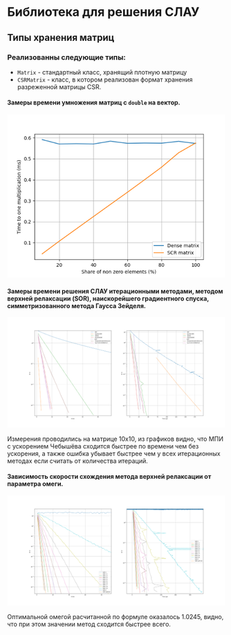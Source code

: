 # Библиотека для решения СЛАУ

Типы хранения матриц
---
### Реализованны следующие типы:

* `Matrix` - стандартный класс, хранящий плотную матрицу
* `CSRMatrix` - класс, в котором реализован формат хранения разреженной матрицы CSR.

#### Замеры времени умножения матриц с `double` на вектор. 
![Тест производительности](https://github.com/ZaharDudar/LinearSystemSolver/blob/main/mdmaterial/Figure_1.png)

#### Замеры времени решения СЛАУ итерационными методами, методом верхней релаксации (SOR), наискорейшего градиентного спуска, симметризованного метода Гаусса Зейделя. 
![Тест производительности](https://github.com/ZaharDudar/LinearSystemSolver/blob/main/mdmaterial/Figure_4.png)

Измерения проводились на матрице 10x10, из графиков видно, что МПИ с ускорением Чебышёва сходится быстрее по времени чем без ускорения, а также ошибка убывает быстрее чем у всех итерационных методах если считать от количества итераций.


#### Зависимость скорости схождения метода верхней релаксации от параметра омеги.
![Тест SOR](https://github.com/ZaharDudar/LinearSystemSolver/blob/main/mdmaterial/Figure_5.png)

Оптимальной омегой расчитанной по формуле оказалось 1.0245, видно, что при этом значении метод сходится быстрее всего.